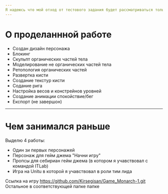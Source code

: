 ```yaml
---
Я надеюсь что мой отход от тестового задания будет рассматриваться только как попытка более глубоко уйти в дизайн/скульпт/хардСурфейс/риг/анимацию
---
```

# О проделаннной работе
* Создан дизайн персонажа
* Блокинг
* Скульпт органических частей тела
* Моделирование не органических частей тела
* Ретопология органических частей
* Развертка кисти
* Создание текстур кисти
* Содание рига
* Настройка весов и констрейнов уровней
* Создание анимации спокойствие/бег
* Експорт (не завершон)
---
# Чем занимался раньше
Выделю 4 работы:
* Один зи первых персонажей
* Персонаж для гейм джема "Начни игру"
* Пропсы для себириан гейм джема (в котором я учавствовал с командой ITLab)
* Игра на Unitu в которой я учавствовал в роли тим лида

Ссылка на игру https://github.com/Kirsegisan/Game_Monarch-1.git
Остальное в соответствующей папке папке
